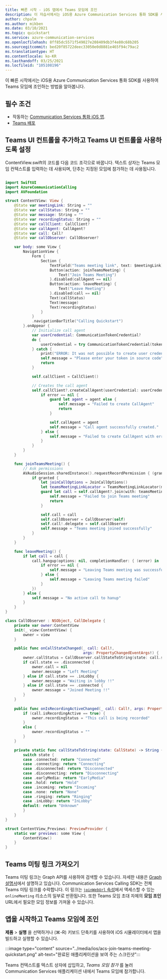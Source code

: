 ```yaml
---
title: 빠른 시작 - iOS 앱에서 Teams 모임에 조인
description: 이 자습서에서는 iOS용 Azure Communication Services 통화 SDK를 사용하여 Teams 모임에 조인하는 방법을 알아봅니다.
author: chpalm
ms.author: mikben
ms.date: 03/10/2021
ms.topic: quickstart
ms.service: azure-communication-services
ms.openlocfilehash: 8ff85dc5571f549027e208409db3f4e80c68b205
ms.sourcegitcommit: bed20f85722deec33050e0d8881e465f94c79ac2
ms.translationtype: HT
ms.contentlocale: ko-KR
ms.lasthandoff: 03/25/2021
ms.locfileid: "105108196"
---
```

이 빠른 시작에서는 iOS용 Azure Communication Services 통화 SDK를 사용하여 Teams 모임에 조인하는 방법을 알아봅니다.

## <a name="prerequisites"></a>필수 조건

- 작동하는 [Communication Services 통화 iOS 앱](../getting-started-with-calling.md).
- [Teams 배포](/deployoffice/teams-install)


## <a name="add-the-teams-ui-controls-and-enable-the-teams-ui-controls"></a>Teams UI 컨트롤을 추가하고 Teams UI 컨트롤을 사용하도록 설정

ContentView.swift의 코드를 다음 코드 조각으로 바꿉니다. 텍스트 상자는 Teams 모임 컨텍스트를 입력하는 데 사용되며, 단추는 지정된 모임에 참가하는 데 사용됩니다.

```swift

import SwiftUI
import AzureCommunicationCalling
import AVFoundation

struct ContentView: View {
    @State var meetingLink: String = ""
    @State var callStatus: String = ""
    @State var message: String = ""
    @State var recordingStatus: String = ""
    @State var callClient: CallClient?
    @State var callAgent: CallAgent?
    @State var call: Call?
    @State var callObserver: CallObserver?

    var body: some View {
        NavigationView {
            Form {
                Section {
                    TextField("Teams meeting link", text: $meetingLink)
                    Button(action: joinTeamsMeeting) {
                        Text("Join Teams Meeting")
                    }.disabled(callAgent == nil)
                    Button(action: leaveMeeting) {
                        Text("Leave Meeting")
                    }.disabled(call == nil)
                    Text(callStatus)
                    Text(message)
                    Text(recordingStatus)
                }
            }
            .navigationBarTitle("Calling Quickstart")
        }.onAppear {
            // Initialize call agent
            var userCredential: CommunicationTokenCredential?
            do {
                userCredential = try CommunicationTokenCredential(token: "<USER ACCESS TOKEN>")
            } catch {
                print("ERROR: It was not possible to create user credential.")
                self.message = "Please enter your token in source code"
                return
            }

            self.callClient = CallClient()

            // Creates the call agent
            self.callClient?.createCallAgent(userCredential: userCredential) { (agent, error) in
                if error == nil {
                    guard let agent = agent else {
                        self.message = "Failed to create CallAgent"
                        return
                    }

                    self.callAgent = agent
                    self.message = "Call agent successfully created."
                } else {
                    self.message = "Failed to create CallAgent with error"
                }
            }
        }
    }

    func joinTeamsMeeting() {
        // Ask permissions
        AVAudioSession.sharedInstance().requestRecordPermission { (granted) in
            if granted {
                let joinCallOptions = JoinCallOptions()
                let teamsMeetingLinkLocator = TeamsMeetingLinkLocator(meetingLink: self.meetingLink);
                guard let call = self.callAgent?.join(with: teamsMeetingLinkLocator, joinCallOptions: joinCallOptions) else {
                    self.message = "Failed to join Teams meeting"
                    return
                }

                self.call = call
                self.callObserver = CallObserver(self)
                self.call!.delegate = self.callObserver
                self.message = "Teams meeting joined successfully"
            }
        }
    }

    func leaveMeeting() {
        if let call = call {
            call.hangup(options: nil, completionHandler: { (error) in
                if error == nil {
                    self.message = "Leaving Teams meeting was successful"
                } else {
                    self.message = "Leaving Teams meeting failed"
                }
            })
        } else {
            self.message = "No active call to hanup"
        }
    }
}

class CallObserver : NSObject, CallDelegate {
    private var owner:ContentView
    init(_ view:ContentView) {
        owner = view
    }

    public func onCallStateChanged(_ call: Call!,
                                   args: PropertyChangedEventArgs!) {
        owner.callStatus = CallObserver.callStateToString(state: call.state)
        if call.state == .disconnected {
            owner.call = nil
            owner.message = "Left Meeting"
        } else if call.state == .inLobby {
            owner.message = "Waiting in lobby !!"
        } else if call.state == .connected {
            owner.message = "Joined Meeting !!"
        }
    }
    
    public func onIsRecordingActiveChanged(_ call: Call!, args: PropertyChangedEventArgs!) {
        if (call.isRecordingActive == true) {
            owner.recordingStatus = "This call is being recorded"
        }
        else {
            owner.recordingStatus = ""
        }
    }

    private static func callStateToString(state: CallState) -> String {
        switch state {
        case .connected: return "Connected"
        case .connecting: return "Connecting"
        case .disconnected: return "Disconnected"
        case .disconnecting: return "Disconnecting"
        case .earlyMedia: return "EarlyMedia"
        case .hold: return "Hold"
        case .incoming: return "Incoming"
        case .none: return "None"
        case .ringing: return "Ringing"
        case .inLobby: return "InLobby"
        default: return "Unknown"
        }
    }
}

struct ContentView_Previews: PreviewProvider {
    static var previews: some View {
        ContentView()
    }
}

```

## <a name="get-the-teams-meeting-link"></a>Teams 미팅 링크 가져오기

Teams 미팅 링크는 Graph API를 사용하여 검색할 수 있습니다. 자세한 내용은 [Graph 설명서](/graph/api/onlinemeeting-createorget?tabs=http&view=graph-rest-beta)에서 설명하고 있습니다.
Communication Services Calling SDK는 전체 Teams 미팅 링크를 수락합니다. 이 링크는 [`joinWebUrl` 속성](/graph/api/resources/onlinemeeting?view=graph-rest-beta)에서 액세스할 수 있는 `onlineMeeting` 리소스의 일부로 반환됩니다. 또한 Teams 모임 초대 자체의 **모임 조인** URL에서 필요한 모임 정보를 가져올 수 있습니다.

## <a name="launch-the-app-and-join-teams-meeting"></a>앱을 시작하고 Teams 모임에 조인

**제품** > **실행** 을 선택하거나 (&#8984;-R) 키보드 단축키를 사용하여 iOS 시뮬레이터에서 앱을 빌드하고 실행할 수 있습니다.

:::image type="content" source="../media/ios/acs-join-teams-meeting-quickstart.png" alt-text="완료된 애플리케이션을 보여 주는 스크린샷":::

Teams 컨텍스트를 텍스트 상자에 삽입하고, *Teams 모임 참가* 를 눌러 Communication Services 애플리케이션 내에서 Teams 모임에 참가합니다.
